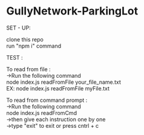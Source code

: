 # GullyNetwork-ParkingLot

SET - UP:<br />

clone this repo<br />
run "npm i" command<br />

TEST : <br />

To read from file :<br />
->Run the following command<br />
node index.js readFromFile your_file_name.txt<br />
EX: node index.js readFromFile myFile.txt<br />

To read from command prompt : <br />
->Run the following command<br />
node index.js readFromCmd<br />
->then give each instruction one by one<br />
->type "exit" to exit or press cntrl + c<br />
